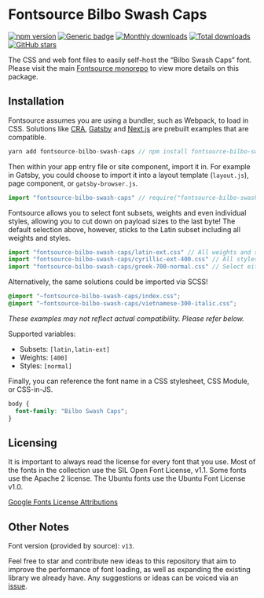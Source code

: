 # Fontsource Bilbo Swash Caps

[![npm version](https://badge.fury.io/js/fontsource-bilbo-swash-caps.svg)](https://www.npmjs.com/package/fontsource-bilbo-swash-caps) [![Generic badge](https://img.shields.io/badge/fontsource-passing-brightgreen)](https://github.com/DecliningLotus/fontsource) [![Monthly downloads](https://badgen.net/npm/dm/fontsource-bilbo-swash-caps)](https://github.com/DecliningLotus/fontsource) [![Total downloads](https://badgen.net/npm/dt/fontsource-bilbo-swash-caps)](https://github.com/DecliningLotus/fontsource) [![GitHub stars](https://img.shields.io/github/stars/DecliningLotus/fontsource.svg?style=social&label=Star)](https://GitHub.com/DecliningLotus/fontsource/stargazers/)

The CSS and web font files to easily self-host the “Bilbo Swash Caps” font. Please visit the main [Fontsource monorepo](https://github.com/DecliningLotus/fontsource) to view more details on this package.

## Installation

Fontsource assumes you are using a bundler, such as Webpack, to load in CSS. Solutions like [CRA](https://create-react-app.dev/), [Gatsby](https://www.gatsbyjs.org/) and [Next.js](https://nextjs.org/) are prebuilt examples that are compatible.

```javascript
yarn add fontsource-bilbo-swash-caps // npm install fontsource-bilbo-swash-caps
```

Then within your app entry file or site component, import it in. For example in Gatsby, you could choose to import it into a layout template (`layout.js`), page component, or `gatsby-browser.js`.

```javascript
import "fontsource-bilbo-swash-caps" // require("fontsource-bilbo-swash-caps")
```

Fontsource allows you to select font subsets, weights and even individual styles, allowing you to cut down on payload sizes to the last byte! The default selection above, however, sticks to the Latin subset including all weights and styles.

```javascript
import "fontsource-bilbo-swash-caps/latin-ext.css" // All weights and styles included.
import "fontsource-bilbo-swash-caps/cyrillic-ext-400.css" // All styles included.
import "fontsource-bilbo-swash-caps/greek-700-normal.css" // Select either normal or italic.
```

Alternatively, the same solutions could be imported via SCSS!

```scss
@import "~fontsource-bilbo-swash-caps/index.css";
@import "~fontsource-bilbo-swash-caps/vietnamese-300-italic.css";
```

_These examples may not reflect actual compatibility. Please refer below._

Supported variables:

- Subsets: `[latin,latin-ext]`
- Weights: `[400]`
- Styles: `[normal]`

Finally, you can reference the font name in a CSS stylesheet, CSS Module, or CSS-in-JS.

```css
body {
  font-family: "Bilbo Swash Caps";
}
```

## Licensing

It is important to always read the license for every font that you use.
Most of the fonts in the collection use the SIL Open Font License, v1.1. Some fonts use the Apache 2 license. The Ubuntu fonts use the Ubuntu Font License v1.0.

[Google Fonts License Attributions](https://fonts.google.com/attribution)

## Other Notes

Font version (provided by source): `v13`.

Feel free to star and contribute new ideas to this repository that aim to improve the performance of font loading, as well as expanding the existing library we already have. Any suggestions or ideas can be voiced via an [issue](https://github.com/DecliningLotus/fontsource/issues).

